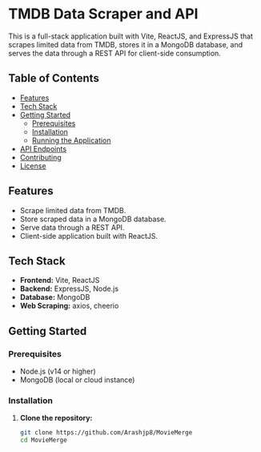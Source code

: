 # TMDB Data Scraper and API

This is a full-stack application built with Vite, ReactJS, and ExpressJS that scrapes limited data from TMDB, stores it in a MongoDB database, and serves the data through a REST API for client-side consumption.

## Table of Contents

- [Features](#features)
- [Tech Stack](#tech-stack)
- [Getting Started](#getting-started)
  - [Prerequisites](#prerequisites)
  - [Installation](#installation)
  - [Running the Application](#running-the-application)
- [API Endpoints](#api-endpoints)
- [Contributing](#contributing)
- [License](#license)

## Features

- Scrape limited data from TMDB.
- Store scraped data in a MongoDB database.
- Serve data through a REST API.
- Client-side application built with ReactJS.

## Tech Stack

- **Frontend:** Vite, ReactJS
- **Backend:** ExpressJS, Node.js
- **Database:** MongoDB
- **Web Scraping:** axios, cheerio

## Getting Started

### Prerequisites

- Node.js (v14 or higher)
- MongoDB (local or cloud instance)

### Installation

1. **Clone the repository:**
   ```bash
   git clone https://github.com/Arashjp8/MovieMerge
   cd MovieMerge
   ```


